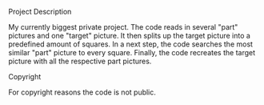 Project Description

My currently biggest private project. The code reads in several "part" pictures and one "target" picture. It then splits up the target picture into a predefined amount of squares. In a next step, the code searches the most similar "part" picture to every square. Finally, the code recreates the target picture with all the respective part pictures.

Copyright

For copyright reasons the code is not public.
